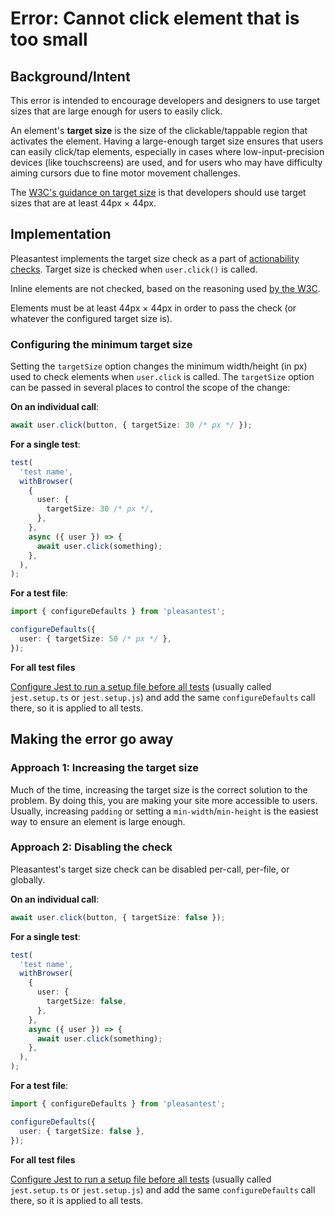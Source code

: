 # Error: Cannot click element that is too small

## Background/Intent

This error is intended to encourage developers and designers to use target sizes that are large enough for users to easily click.

An element's **target size** is the size of the clickable/tappable region that activates the element. Having a large-enough target size ensures that users can easily click/tap elements, especially in cases where low-input-precision devices (like touchscreens) are used, and for users who may have difficulty aiming cursors due to fine motor movement challenges.

The [W3C's guidance on target size](https://www.w3.org/WAI/WCAG21/Understanding/target-size.html) is that developers should use target sizes that are at least 44px × 44px.

## Implementation

Pleasantest implements the target size check as a part of [actionability checks](../../README.md#actionability). Target size is checked when `user.click()` is called.

Inline elements are not checked, based on the reasoning used [by the W3C](https://www.w3.org/WAI/WCAG21/Understanding/target-size.html#intent).

Elements must be at least 44px × 44px in order to pass the check (or whatever the configured target size is).

### Configuring the minimum target size

Setting the `targetSize` option changes the minimum width/height (in px) used to check elements when `user.click` is called. The `targetSize` option can be passed in several places to control the scope of the change:

**On an individual call**:

```ts
await user.click(button, { targetSize: 30 /* px */ });
```

**For a single test**:

```ts
test(
  'test name',
  withBrowser(
    {
      user: {
        targetSize: 30 /* px */,
      },
    },
    async ({ user }) => {
      await user.click(something);
    },
  ),
);
```

**For a test file**:

```ts
import { configureDefaults } from 'pleasantest';

configureDefaults({
  user: { targetSize: 50 /* px */ },
});
```

**For all test files**

[Configure Jest to run a setup file before all tests](https://jestjs.io/docs/configuration#setupfilesafterenv-array) (usually called `jest.setup.ts` or `jest.setup.js`) and add the same `configureDefaults` call there, so it is applied to all tests.

## Making the error go away

### Approach 1: Increasing the target size

Much of the time, increasing the target size is the correct solution to the problem. By doing this, you are making your site more accessible to users. Usually, increasing `padding` or setting a `min-width`/`min-height` is the easiest way to ensure an element is large enough.

### Approach 2: Disabling the check

Pleasantest's target size check can be disabled per-call, per-file, or globally.

**On an individual call**:

```ts
await user.click(button, { targetSize: false });
```

**For a single test**:

```ts
test(
  'test name',
  withBrowser(
    {
      user: {
        targetSize: false,
      },
    },
    async ({ user }) => {
      await user.click(something);
    },
  ),
);
```

**For a test file**:

```ts
import { configureDefaults } from 'pleasantest';

configureDefaults({
  user: { targetSize: false },
});
```

**For all test files**

[Configure Jest to run a setup file before all tests](https://jestjs.io/docs/configuration#setupfilesafterenv-array) (usually called `jest.setup.ts` or `jest.setup.js`) and add the same `configureDefaults` call there, so it is applied to all tests.
